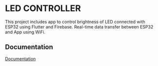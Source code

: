 
# LED CONTROLLER

This project includes app to control brightness of LED connected with ESP32 using Flutter and Firebase. Real-time data transfer between ESP32 and App using WiFi.

## Documentation

[Documentation](https://drive.google.com/file/d/1rj8tzCLRLNB7K_HtKyyi9DnOVBWqHXS8/view?usp=sharing)
